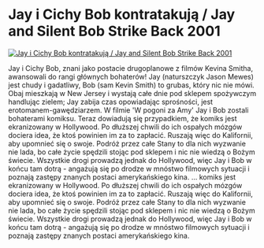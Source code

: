 Jay i Cichy Bob kontratakują / Jay and Silent Bob Strike Back 2001 
=============
[![Jay i Cichy Bob kontratakują / Jay and Silent Bob Strike Back 2001 ](http://vidos.pl/images/player.gif)](http://vidos.pl/jay-i-cichy-bob-kontratakuja-jay-and-silent-bob-strike-back-2001)

 Jay i Cichy Bob, znani jako postacie drugoplanowe z filmów Kevina Smitha, awansowali do rangi głównych bohaterów! Jay (naturszczyk Jason Mewes) jest chudy i gadatliwy, Bob (sam Kevin Smith) to grubas, który nic nie mówi. Obaj mieszkają w New Jersey i wystają całe dnie pod sklepem spożywczym handlując zielem; Jay zabija czas opowiadając sprośności, jest erotomanem-gawędziarzem. W filmie 'W pogoni za Amy' Jay i Bob zostali bohaterami komiksu. Teraz dowiadują się przypadkiem, że komiks jest ekranizowany w Hollywood. Po dłuższej chwili do ich ospałych mózgów dociera idea, że ktoś powinien im za to zapłacić. Ruszają więc do Kalifornii, aby upomnieć się o swoje. Podróż przez całe Stany to dla nich wyzwanie nie lada, bo całe życie spędzili stojąc pod sklepem i nic nie wiedzą o Bożym świecie. Wszystkie drogi prowadzą jednak do Hollywood, więc Jay i Bob w końcu tam dotrą - angażują się po drodze w mnóstwo filmowych sytuacji i poznają zastępy znanych postaci amerykańskiego kina.   ... komiks jest ekranizowany w Hollywood. Po dłuższej chwili do ich ospałych mózgów dociera idea, że ktoś powinien im za to zapłacić. Ruszają więc do Kalifornii, aby upomnieć się o swoje. Podróż przez całe Stany to dla nich wyzwanie nie lada, bo całe życie spędzili stojąc pod sklepem i nic nie wiedzą o Bożym świecie. Wszystkie drogi prowadzą jednak do Hollywood, więc Jay i Bob w końcu tam dotrą - angażują się po drodze w mnóstwo filmowych sytuacji i poznają zastępy znanych postaci amerykańskiego kina.
